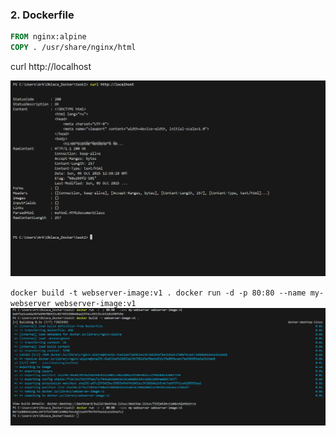 ### 2. Dockerfile
```dockerfile
FROM nginx:alpine
COPY . /usr/share/nginx/html
```
curl http://localhost

![alt text](/img/image-2-1.png)

`
docker build -t webserver-image:v1 .
docker run -d -p 80:80 --name my-webserver webserver-image:v1
`
![alt text](/img/image-2-2.png)